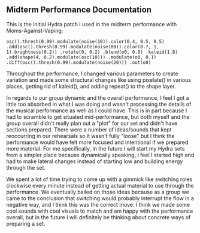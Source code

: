 ## Midterm Performance Documentation

This is the initial Hydra patch I used in the midterm performance with Moms-Against-Vaping:

`osc().thresh(0.99).modulate(noise(10)).color(0.4, 0.5, 0.5)
.add(osc().thresh(0.99).modulate(noise(80)).color(0.7, 1, 1).brightness(0.2))
.rotate(0, 0.2)
.blend(o0, 0.8)
.kaleid(1.8)
.add(shape(4, 0.2).modulate(osc(10)))
.modulate(o0, 0.1)
.diff(osc().thresh(0.99).modulate(noise(20)))
.out(o0)`

Throughout the performance, I changed various parameters to create variation and made some structural changes like using pixelate() in various places, getting rid of kaleid(), and adding repeat() to the shape layer.

In regards to our group dynamic and the overall performance, I feel I got a little too absorbed in what I was doing and wasn't processing the details of the musical performance as well as I could have. This is in part because I had to scramble to get situated mid-performance, but both myself and the group overall didn't really plan out a "plot" for our set and didn't have sections prepared. There were a number of ideas/sounds that kept reoccurring in our rehearsals so it wasn't fully "loose" but I think the performance would have felt more focused and intentional if we prepared more material. For me specifically, in the future I will start my Hydra sets from a simpler place because dynamically speaking, I feel I started high and had to make lateral changes instead of starting low and building energy through the set.

We spent a lot of time trying to come up with a gimmick like switching roles clockwise every minute instead of getting actual material to use through the performance. We eventually bailed on those ideas because as a group we came to the conclusion that switching would probably interrupt the flow in a negative way, and I think this was the correct move. I think we made some cool sounds with cool visuals to match and am happy with the performance overall, but in the future I will definitely be thinking about concrete ways of preparing a set.
